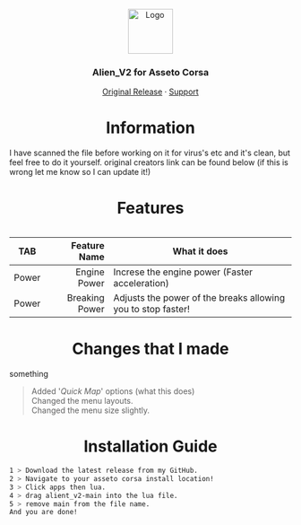 <br />
<div align="center">
  <a href="https://github.com/othneildrew/Best-README-Template">
    <img src="https://github.com/othneildrew/Best-README-Template/blob/master/images/logo.png?raw=true" alt="Logo" width="80" height="80">
  </a>

  <h3 align="center">Alien_V2 for Asseto Corsa</h3>

  <p align="center">
    <a href="https://www.unknowncheats.me/forum/other-games/511184-assetto-corsa-alien-torque-grip-downforce.html">Original Release</a>
    ·
    <a href="https://discord.gg/WHHsDjm73Y">Support</a>
  </p>
</div>

<h1 align="center">Information</a></h1>

I have scanned the file before working on it for virus's etc and it's clean, but feel free to do it yourself. original creators link can be found below (if this is wrong let me know so I can update it!)

<h1 align="center">Features </a></h1>  
<table align="center"></table>

 TAB       |                      Feature Name                    | What it does
-----------------|------------------------------------------------------:|-----------------------------------------------------------------------------------
 Power     |                    Engine Power           | Increse the engine power (Faster acceleration)
 Power     |                    Breaking Power           | Adjusts the power of the breaks allowing you to stop faster!

<h1 align="center">Changes that I made</a></h1>

something

>Added '*Quick Map*' options (what this does)  
>Changed the menu layouts.  
>Changed the menu size slightly.  

<h1 align="center">Installation Guide</a></h1> 

   ```sh
   1 > Download the latest release from my GitHub.
   2 > Navigate to your asseto corsa install location!
   3 > Click apps then lua.
   4 > drag alient_v2-main into the lua file.
   5 > remove main from the file name.
   And you are done!
   ``` 
